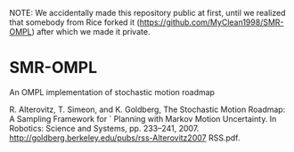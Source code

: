 NOTE: We accidentally made this repository public at first, until we realized that somebody from Rice forked it (https://github.com/MyClean1998/SMR-OMPL) after which we made it private. 

# SMR-OMPL
An OMPL implementation of stochastic motion roadmap

R. Alterovitz, T. Simeon, and K. Goldberg, The Stochastic Motion Roadmap: A Sampling Framework for ´
Planning with Markov Motion Uncertainty. In Robotics: Science and Systems, pp. 233–241, 2007.
http://goldberg.berkeley.edu/pubs/rss-Alterovitz2007 RSS.pdf.
